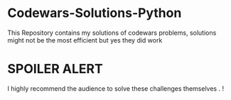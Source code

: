 # Codewars-Solutions-Python

This Repository contains my solutions of codewars problems, solutions might not be the most efficient but yes they did work


# SPOILER ALERT

I highly recommend the audience to solve these challenges themselves . ! 


